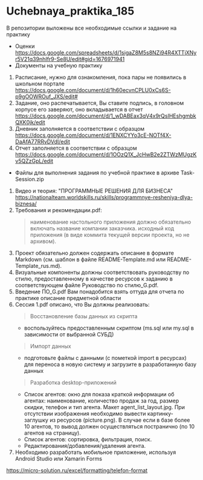 # Uchebnaya_praktika_185
В репозитории выложены все необходимые ссылки и задание на практику
* Оценки https://docs.google.com/spreadsheets/d/1sigaZ8M5s8NZi94R4XTTjXNyr5V21q39nhIfr9-Se8U/edit#gid=1676971941
* Документы на учебную практику
 1. Расписание, нужно для ознакомления, пока пары не появились в школьном портале https://docs.google.com/document/d/1h60ecvnCPLU0xCs6S-p9gOOWROuf_JXS/edit#
 2. Задание, оно распечатывается, Вы ставите подпись, в головном корпусе его заверяют, оно вкладывается в отчет https://docs.google.com/document/d/1_wDABEax3qV4x9rQsIHEshgmbkQXK0jk/edit
 3. Дневник заполняется в соответствии с образцом https://docs.google.com/document/d/1ENXCYYo3cE-NOTf4X-DaAfA77RRvDVdI/edit
 4. Отчет заполняется в соответствии с образцом https://docs.google.com/document/d/1OOzQ1X_JcHwB2e2ZTWzMUgzKv5QZzGpL/edit
* Файлы для выполнения задания по учебной практике в архиве Task-Session.zip
 1. Видео и теория: "ПРОГРАММНЫЕ РЕШЕНИЯ ДЛЯ БИЗНЕСА" https://nationalteam.worldskills.ru/skills/programmnye-resheniya-dlya-biznesa/
 2. Требования и рекомендации.pdf:
    > наименование настольного приложения должно обязательно включать название компании заказчика.
    > исходный код приложения (в виде коммита текущей версии проекта, но не архивом).
 3. Проект обязательно должен содержать описание в формате Markdown (см. шаблон в файле README-Template.md или README-Template_rus.md).
 4. Визуальные компоненты должны соответствовать руководству по стилю, предоставленному в качестве ресурсов к заданию в соответствующем файле Руководство по стилю_G.pdf.
 5. Введение ПО_G.pdf Вам понадобится взять оттуда для отчета по практике описание предметной области
 6. Сессия 1.pdf описано, что Вы должны реализовать:
    > Восстановление базы данных из скрипта 
    * воспользуйтесь предоставленным скриптом (ms.sql или my.sql в зависимости от выбранной СУБД)
    > Импорт данных
    * подготовьте файлы с данными (с пометкой import в ресурсах) для переноса в новую систему и загрузите в разработанную базу данных
    > Разработка desktop-приложений
    * Список агентов: окно для показа краткой информации об агентах: наименование, количество продаж за год, размер скидки, телефон и тип агента. Макет agent_list_layout.jpg. При отсутствии изображения необходимо вывести картинку-заглушку из ресурсов (picture.png). В случае если в базе более 10 агентов, то вывод должен осуществляться постранично (по 10 агентов на страницу). 
    * Список агентов: сортировка, фильтрация, поиск.
    * Редактирования/добавления/удаления агента.
 7. Необходимо разработать мобильное приложение, используя Android Studio или Xamarin Forms

https://micro-solution.ru/excel/formatting/telefon-format
    
